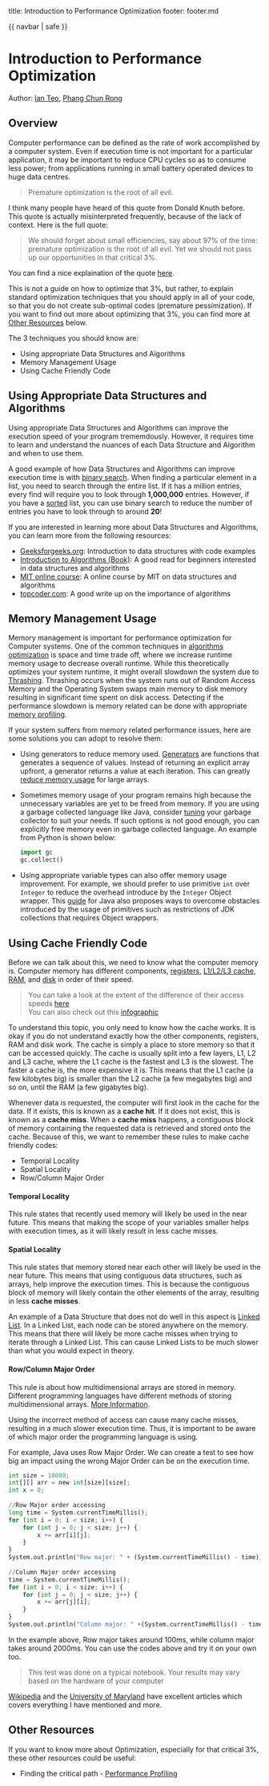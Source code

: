 <frontmatter>
  title: Introduction to Performance Optimization
  footer: footer.md
</frontmatter>

{{ navbar | safe }}

# Introduction to Performance Optimization

Author: [Ian Teo](https://github.com/IanTeo), [Phang Chun Rong](https://www.github.com/Crphang)

## Overview

Computer performance can be defined as the rate of work accomplished by a computer system. Even if execution time is not important for a particular application, it may be important to reduce CPU cycles so as to consume less power; from applications running in small battery operated devices to huge data centres.

> Premature optimization is the root of all evil.

I think many people have heard of this quote from Donald Knuth before. This quote is actually misinterpreted frequently, because of the lack of context. Here is the full quote:

> We should forget about small efficiencies, say about 97% of the time: premature optimization is the root of all evil. Yet we should not pass up our opportunities in that critical 3%.

You can find a nice explaination of the quote [here](http://wiki.c2.com/?PrematureOptimization).

This is not a guide on how to optimize that 3%, but rather, to explain standard optimization techniques that you should apply in all of your code, so that you do not create sub-optimal codes (premature pessimization). If you want to find out more about optimizing that 3%, you can find more at [Other Resources](#other-resources) below.

The 3 techniques you should know are:

* Using appropriate Data Structures and Algorithms
* Memory Management Usage
* Using Cache Friendly Code

## Using Appropriate Data Structures and Algorithms

Using appropriate Data Structures and Algorithms can improve the execution speed of your program trememdously. However, it requires time to learn and understand the nuances of each Data Structure and Algorithm and when to use them.

A good example of how Data Structures and Algorithms can improve execution time is with [binary search](https://www.tutorialspoint.com/data_structures_algorithms/binary_search_algorithm.htm). When finding a particular element in a list, you need to search through the entire list. If it has a million entries, every find will require you to look through **1,000,000** entries. However, if you have a [sorted](https://www.tutorialspoint.com/data_structures_algorithms/sorting_algorithms.htm) list, you can use binary search to reduce the number of entries you have to look through to around **20**!

If you are interested in learning more about Data Structures and Algorithms, you can learn more from the following resources:

* [Geeksforgeeks.org](http://www.geeksforgeeks.org/data-structures/): Introduction to data structures with code examples
* [Introduction to Algorithms (Book)](https://www.amazon.com/Introduction-Algorithms-3rd-MIT-Press/dp/0262033844): A good read for beginners interested in data structures and algorithms
* [MIT online course](http://courses.csail.mit.edu/6.851/spring12/lectures/): A online course by MIT on data structures and algorithms
* [topcoder.com](https://www.topcoder.com/community/data-science/data-science-tutorials/the-importance-of-algorithms/): A good write up on the importance of algorithms

## Memory Management Usage

Memory management is important for performance optimization for Computer systems. One of the common techniques in [algorithms optimization](#using-appropriate-data-structures-and-algorithms) is space and time trade off, where we increase runtime memory usage to decrease overall runtime. While this theoretically optimizes your system runtime, it might overall slowdown the system due to [Thrashing](https://en.wikipedia.org/wiki/Thrashing_(computer_science)). Thrashing occurs when the system runs out of Random Access Memory and the Operating System swaps main memory to disk memory resulting in  significant time spent on disk access. Detecting if the performance slowdown is memory related can be done with appropriate [memory profiling](PerformanceProfiling.md).

If your system suffers from memory related performance issues, here are some solutions you can adopt to resolve them:

- Using generators to reduce memory used. [Generators](https://en.wikipedia.org/wiki/Generator_(computer_programming)) are functions that generates a sequence of values. Instead of returning an explicit array upfront, a generator returns a value at each iteration. This can greatly [reduce memory usage](https://letstalkdata.com/2015/05/how-to-use-python-generators-to-save-memory/) for large arrays.
- Sometimes memory usage of your program remains high because the unnecessary variables are yet to be freed from memory. If you are using a garbage collected language like Java, consider [tuning](https://www.javacodegeeks.com/2017/11/minimize-java-memory-usage-right-garbage-collector.html) your garbage collector to suit your needs. If such options is not good enough, you can explicitly free memory even in garbage collected language. An example from Python is shown below:
    
    ```python
    import gc
    gc.collect()
    ```

- Using appropriate variable types can also offer memory usage improvement. For example, we should prefer to use primitive `int` over `Integer` to reduce the overhead introduce by the `Integer` Object wrapper. This [guide](http://java-performance.info/overview-of-memory-saving-techniques-java/) for Java also proposes ways to overcome obstacles introduced by the usage of primitives such as restrictions of JDK collections that requires Object wrappers.

## Using Cache Friendly Code

Before we can talk about this, we need to know what the computer memory is. Computer memory has different components, [registers](https://en.wikipedia.org/wiki/Processor_register), [L1/L2/L3 cache](https://www.cs.umd.edu/class/fall2001/cmsc411/proj01/cache/cache.html), [RAM](https://en.wikipedia.org/wiki/Random-access_memory), and [disk](https://en.wikipedia.org/wiki/Hard_disk_drive) in order of their speed.

> You can take a look at the extent of the difference of their access speeds [here](https://gist.github.com/jboner/2841832) <br>
> You can also check out this [infographic](http://imgur.com/8LIwV4C)

To understand this topic, you only need to know how the cache works. It is okay if you do not understand exactly how the other components, registers, RAM and disk work. The cache is simply a place to store memory so that it can be accessed quickly. The cache is usually split into a few layers, L1, L2 and L3 cache, where the L1 cache is the fastest and L3 is the slowest. The faster a cache is, the more expensive it is. This means that the L1 cache (a few kilobytes big) is smaller than the L2 cache (a few megabytes big) and so on, until the RAM (a few gigabytes big).

Whenever data is requested, the computer will first look in the cache for the data. If it exists, this is known as a **cache hit**. If it does not exist, this is known as a **cache miss**. When a **cache miss** happens, a contiguous block of memory containing the requested data is retrieved and stored onto the cache. Because of this, we want to remember these rules to make cache friendly codes:

* Temporal Locality
* Spatial Locality
* Row/Column Major Order

#### Temporal Locality

This rule states that recently used memory will likely be used in the near future. This means that making the scope of your variables smaller helps with execution times, as it will likely result in less cache misses.

#### Spatial Locality

This rule states that memory stored near each other will likely be used in the near future. This means that using contiguous data structures, such as arrays, help improve the execution times. This is because the contiguous block of memory will likely contain the other elements of the array, resulting in less **cache misses**.

An example of a Data Structure that does not do well in this aspect is [Linked List](https://www.tutorialspoint.com/data_structures_algorithms/linked_list_algorithms.htm). In a Linked List, each node can be stored anywhere on the memory. This means that there will likely be more cache misses when trying to iterate through a Linked List. This can cause Linked Lists to be much slower than what you would expect in theory.

#### Row/Column Major Order

This rule is about how multidimensional arrays are stored in memory. Different programming languages have different methods of storing multidimensional arrays. [More Information](https://en.wikipedia.org/wiki/Row-_and_column-major_order).

Using the incorrect method of access can cause many cache misses, resulting in a much slower execution time. Thus, it is important to be aware of which major order the programming language is using.

For example, Java uses Row Major Order. We can create a test to see how big an impact using the wrong Major Order can be on the execution time.

```python
int size = 10000;
int[][] arr = new int[size][size];
int x = 0;
 
//Row Major order accessing
long time = System.currentTimeMillis();
for (int i = 0; i < size; i++) {
    for (int j = 0; j < size; j++) {
        x += arr[i][j];
    }
}
System.out.println("Row major: " + (System.currentTimeMillis() - time));
 
//Column Major order accessing
time = System.currentTimeMillis();
for (int i = 0; i < size; i++) {
    for (int j = 0; j < size; j++) {
        x += arr[j][i];
    }
}
System.out.println("Column major: " +(System.currentTimeMillis() - time));
```

In the example above, Row major takes around 100ms, while column major takes around 2000ms. You can use the codes above and try it on your own too.

> This test was done on a typical notebook. Your results may vary based on the hardware of your computer

[Wikipedia](https://en.wikipedia.org/wiki/Locality_of_reference) and the [University of Maryland](https://www.cs.umd.edu/class/fall2001/cmsc411/proj01/cache/matrix.html) have excellent articles which covers everything I have mentioned and more.

## Other Resources

If you want to know more about Optimization, especially for that critical 3%, these other resources could be useful:

* Finding the critical path - [Performance Profiling](PerformanceProfiling.md)
